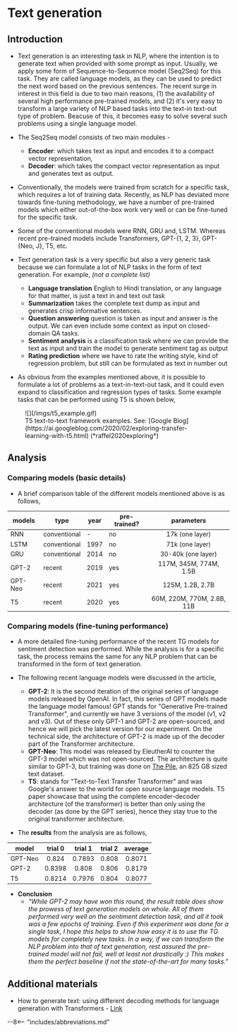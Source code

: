 Text generation
========================

## Introduction

- Text generation is an interesting task in NLP, where the intention is to generate text when provided with some prompt as input. Usually, we apply some form of Sequence-to-Sequence model (Seq2Seq) for this task. They are called language models, as they can be used to predict the next word based on the previous sentences. The recent surge in interest in this field is due to two main reasons, (1) the availability of several high performance pre-trained models, and (2) it's very easy to transform a large variety of NLP based tasks into the text-in text-out type of problem. Beacuse of this, it becomes easy to solve several such problems using a single language model.

- The Seq2Seq model consists of two main modules - 
  - **Encoder**: which takes text as input and encodes it to a compact vector representation, 
  - **Decoder**: which takes the compact vector representation as input and generates text as output. 

- Conventionally, the models were trained from scratch for a specific task, which requires a lot of training data. Recently, as NLP has deviated more towards fine-tuning methodology, we have a number of pre-trained models which either out-of-the-box work very well or can be fine-tuned for the specific task.

- Some of the conventional models were RNN, GRU and, LSTM. Whereas recent pre-trained models include Transformers, GPT-{1, 2, 3}, GPT-{Neo, J}, T5, etc.

- Text generation task is a very specific but also a very generic task because we can formulate a lot of NLP tasks in the form of text generation. For example, *(not a complete list)*
  - **Language translation** English to Hindi translation, or any language for that matter, is just a text in and text out task
  - **Summarization** takes the complete text dump as input and generates crisp informative sentences.
  - **Question answering** question is taken as input and answer is the output. We can even include some context as input on closed-domain QA tasks.
  - **Sentiment analysis** is a classification task where we can provide the text as input and train the model to generate sentiment tag as output
  - **Rating prediction** where we have to rate the writing style, kind of regression problem, but still can be formulated as text in number out

- As obvious from the examples mentioned above, it is possible to formulate a lot of problems as a text-in-text-out task, and it could even expand to classification and regression types of tasks. Some example tasks that can be performed using T5 is shown below, 

<figure markdown> 
        ![](/imgs/t5_example.gif)
        <figcaption>T5 text-to-text framework examples. See: [Google Blog](https://ai.googleblog.com/2020/02/exploring-transfer-learning-with-t5.html) (*raffel2020exploring*)</figcaption>
        </figure>

<!-- ## Recent language models

**TODO**

### Prompt engineering

**TODO**

### Text generation strategies

**TODO** -->
## Analysis

### Comparing models (basic details)

- A brief comparison table of the different models mentioned above is as follows,

| models  | type         | year | pre-trained? |         parameters         |
|---------|--------------|------|--------------|:--------------------------:|
| RNN     | conventional | -    | no           |       17k (one layer)      |
| LSTM    | conventional | 1997 | no           | 71k (one layer)            |
| GRU     | conventional | 2014 | no           | 30-40k (one layer)         |
| GPT-2   | recent       | 2019 | yes          | 117M, 345M, 774M, 1.5B     |
| GPT-Neo | recent       | 2021 | yes          | 125M, 1.2B, 2.7B           |
| T5      | recent       | 2020 | yes          | 60M, 220M, 770M, 2.8B, 11B |

### Comparing models (fine-tuning performance)

- A more detailed fine-tuning performance of the recent TG models for sentiment detection was performed. While the analysis is for a specific task, the process remains the same for any NLP problem that can be transformed in the form of text generation. 
- The following recent language models were discussed in the article, 
  - **GPT-2**: It is the second iteration of the original series of language models released by OpenAI. In fact, this series of GPT models made the language model famous! GPT stands for "Generative Pre-trained Transformer", and currently we have 3 versions of the model (v1, v2 and v3). Out of these only GPT-1 and GPT-2 are open-sourced, and hence we will pick the latest version for our experiment. On the technical side, the architecture of GPT-2 is made up of the decoder part of the Transformer architecture.
  - **GPT-Neo**: This model was released by  EleutherAI to counter the GPT-3 model which was not open-sourced. The architecture is quite similar to GPT-3, but training was done on [The Pile](https://pile.eleuther.ai/), an 825 GB sized text dataset.
  - **T5**: stands for "Text-to-Text Transfer Transformer" and was Google's answer to the world for open source language models. T5 paper showcase that using the complete encoder-decoder architecture (of the transformer) is better than only using the decoder (as done by the GPT series), hence they stay true to the original transformer architecture.

- The **results** from the analysis are as follows,

| model   | trial   0 | trial   1 | trial   2 | average |
|---------|:---------:|:---------:|:---------:|:-------:|
| GPT-Neo |   0.824   |   0.7893  |   0.808   |  0.8071 |
|   GPT-2 |   0.8398  |   0.808   |   0.806   |  0.8179 |
|      T5 |   0.8214  |   0.7976  |   0.804   |  0.8077 |

- **Conclusion**
    - *"While GPT-2 may have won this round, the result table does show the prowess of text generation models on whole. All of them performed very well on the sentiment detection task, and all it took was a few epochs of training. Even if this experiment was done for a single task, I hope this helps to show how easy it is to use the TG models for completely new tasks. In a way, if we can transform the NLP problem into that of text generation, rest assured the pre-trained model will not fail, well at least not drastically :) This makes them the perfect baseline if not the state-of-the-art for many tasks."*
## Additional materials

- How to generate text: using different decoding methods for language generation with Transformers - [Link](https://huggingface.co/blog/how-to-generate)



--8<-- "includes/abbreviations.md"